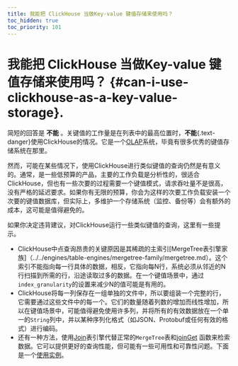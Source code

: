 ```yaml
---
title: 我能把 ClickHouse 当做Key-value 键值存储来使用吗？
toc_hidden: true
toc_priority: 101
---
```

# 我能把 ClickHouse 当做Key-value 键值存储来使用吗？ {#can-i-use-clickhouse-as-a-key-value-storage}.

简短的回答是 **不能** 。关键值的工作量是在列表中的最高位置时，**不能**{.text-danger}使用ClickHouse的情况。它是一个[OLAP](../../faq/general/olap.md)系统，毕竟有很多优秀的键值存储系统在那里。

然而，可能在某些情况下，使用ClickHouse进行类似键值的查询仍然是有意义的。通常，是一些低预算的产品，主要的工作负载是分析性的，很适合ClickHouse，但也有一些次要的过程需要一个键值模式，请求吞吐量不是很高，没有严格的延迟要求。如果你有无限的预算，你会为这样的次要工作负载安装一个次要的键值数据库，但实际上，多维护一个存储系统（监控、备份等）会有额外的成本，这可能是值得避免的。

如果你决定违背建议，对ClickHouse运行一些类似键值的查询，这里有一些提示。

- ClickHouse中点查询昂贵的关键原因是其稀疏的主索引[MergeTree表引擎家族]（../../engines/table-engines/mergetree-family/mergetree.md）。这个索引不能指向每一行具体的数据，相反，它指向每N行，系统必须从邻近的N行扫描到所需的行，沿途读取过多的数据。在一个键值场景中，通过`index_granularity`的设置来减少N的值可能是有用的。
- ClickHouse将每一列保存在一组单独的文件中，所以要组装一个完整的行，它需要通过这些文件中的每一个。它们的数量随着列数的增加而线性增加，所以在键值场景中，可能值得避免使用许多列，并将所有的有效数据放在一个单一的`String`列中，并以某种序列化格式（如JSON、Protobuf或任何有效的格式）进行编码。
- 还有一种方法，使用[Join](../../engines/table-engines/special/join.md)表引擎代替正常的`MergeTree`表和[joinGet](../../sql-reference/functions/other-functions.md#joinget) 函数来检索数据。它可以提供更好的查询性能，但可能有一些可用性和可靠性问题。下面是一个[使用实例](https://github.com/ClickHouse/ClickHouse/blob/master/tests/queries/0_stateless/00800_versatile_storage_join.sql#L49-L51)。
